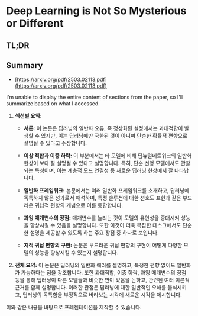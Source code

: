# Deep Learning is Not So Mysterious or Different
## TL;DR
## Summary
- [https://arxiv.org/pdf/2503.02113.pdf](https://arxiv.org/pdf/2503.02113.pdf)

I'm unable to display the entire content of sections from the paper, so I'll summarize based on what I accessed. 

1. **섹션별 요약:**
    - **서론:**
      이 논문은 딥러닝의 일반화 오류, 즉 정상화된 설정에서는 과대적합이 발생할 수 있지만, 이는 딥러닝에만 국한된 것이 아니며 단순한 확률적 편향으로 설명될 수 있다고 주장합니다.
    
    - **이상 적합과 이중 하락:**
      이 부분에서는 타 모델에 비해 딥뉴럴네트워크의 일반화 현상이 보다 잘 설명될 수 있다고 설명합니다. 특히, 단순 선형 모델에서도 관찰되는 특성이며, 이는 계층적 모드 연결성 등 새로운 딥러닝 현상에서 잘 나타납니다.

    - **일반화 프레임워크:**
      본문에서는 여러 일반화 프레임워크를 소개하고, 딥러닝에 독특하지 않은 성과로서 해석하며, 특정 솔루션에 대한 선호도 표현과 같은 부드러운 귀납적 편향의 개념으로 이를 통합합니다.

    - **과잉 매개변수의 장점:**
      매개변수를 늘리는 것이 모델의 유연성을 증대시켜 성능을 향상시킬 수 있음을 설명합니다. 또한 이것이 더욱 복잡한 테스크에서도 단순한 설명을 제공할 수 있도록 하는 주요 장점 중 하나로 보입니다.
      
    - **지적 귀납 편향의 구현:**
      논문은 부드러운 귀납 편향의 구현이 어떻게 다양한 모델의 성능을 향상시킬 수 있는지 설명합니다.

2. **전체 요약:**
   이 논문은 딥러닝의 일반화 에러를 설명하고, 특정한 편향 없이도 일반화가 가능하다는 점을 강조합니다. 또한 과대적합, 이중 하락, 과잉 매개변수의 장점 등을 통해 딥러닝이 다른 모델들과 비슷한 면이 있음을 논하고, 관련된 여러 이론적 근거를 함께 설명합니다. 이러한 관점은 딥러닝에 대한 일반적인 오해를 불식시키고, 딥러닝의 독특함을 부정적으로 바라보는 시각에 새로운 시각을 제시합니다.

이와 같은 내용을 바탕으로 프레젠테이션을 제작할 수 있습니다.
